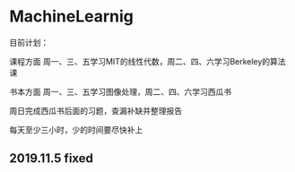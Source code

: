 # MachineLearnig目前计划：课程方面 周一、三、五学习MIT的线性代数，周二、四、六学习Berkeley的算法课书本方面 周一、三、五学习图像处理，周二、四、六学习西瓜书      		周日完成西瓜书后面的习题，查漏补缺并整理报告每天至少三小时，少的时间要尽快补上				## 2019.11.5 fixed